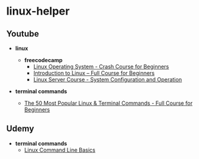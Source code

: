 # linux-helper

## Youtube
- **linux**
  - **freecodecamp**
    - [Linux Operating System - Crash Course for Beginners](https://www.youtube.com/watch?v=ROjZy1WbCIA)
    - [Introduction to Linux – Full Course for Beginners](https://www.youtube.com/watch?v=sWbUDq4S6Y8)
    - [Linux Server Course - System Configuration and Operation](https://www.youtube.com/watch?v=WMy3OzvBWc0)
   
- **terminal commands**
  - [The 50 Most Popular Linux & Terminal Commands - Full Course for Beginners](https://www.youtube.com/watch?v=ZtqBQ68cfJc)




## Udemy
- **terminal commands**
  - [Linux Command Line Basics](https://www.udemy.com/course/linux-command-line-volume1)
